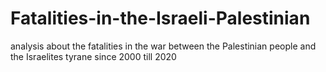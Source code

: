 # Fatalities-in-the-Israeli-Palestinian
analysis about the fatalities in the war between the Palestinian people and the Israelites tyrane since 2000 till 2020
